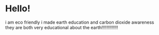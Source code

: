 # Hello!
i am eco friendly
i made earth education and carbon dioxide awareness
they are both very educational about the earth!!!!!!!!!!!!!

